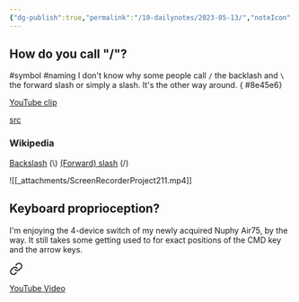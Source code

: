 ```yaml
---
{"dg-publish":true,"permalink":"/10-dailynotes/2023-05-13/","noteIcon":"2","created":"","updated":""}
---
```


## How do you call "/"?

#symbol
#naming
I don't know why some people call `/` the backlash and `\` the forward slash or simply a slash. It's the other way around.
{ #8e45e6}


[YouTube clip](https://youtube.com/clip/UgkxvaGKB3fEeUYrFxPaosF0vn-jW_o82YaE)

[src](https://youtu.be/ccXkhFufQfw?t=225)

### Wikipedia
[Backslash](https://en.wikipedia.org/wiki/Backslash) (\\)
[(Forward) slash](https://en.wikipedia.org/wiki/Forward_slash) (/)

![[_attachments/ScreenRecorderProject211.mp4]]

## Keyboard proprioception?

I'm enjoying the 4-device switch of my newly acquired Nuphy Air75, by the way. It still takes some getting used to for exact positions of the CMD key and the arrow keys. 
<div class="transclusion internal-embed is-loaded"><a class="markdown-embed-link" href="/10-dailynotes/2023-05-11/#28843d" aria-label="Open link"><svg xmlns="http://www.w3.org/2000/svg" width="24" height="24" viewBox="0 0 24 24" fill="none" stroke="currentColor" stroke-width="2" stroke-linecap="round" stroke-linejoin="round" class="svg-icon lucide-link"><path d="M10 13a5 5 0 0 0 7.54.54l3-3a5 5 0 0 0-7.07-7.07l-1.72 1.71"></path><path d="M14 11a5 5 0 0 0-7.54-.54l-3 3a5 5 0 0 0 7.07 7.07l1.71-1.71"></path></svg></a><div class="markdown-embed">



[YouTube Video](https://youtu.be/LjnYAlTRt5M)

</div></div>
